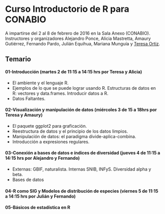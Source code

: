 # Curso Introductorio de R para CONABIO

A impartirse del 2 al 8 de febrero de 2016 en la Sala Anexo (CONABIO). Instructores y organizadores Alejandro Ponce, 
Alicia Mastretta, Amaury Gutiérrez, Fernando Pardo, Julián Equihua, Mariana Munguía y [Teresa Ortiz](teresa.ortiz.manceragmail.com).

## Temario

#### 01-Introducción (martes 2 de 11:15 a 14:15 hrs por Teresa y Alicia)
 * El ambiente y el lenguaje R.  
 * Ejemplos de lo que se puede lograr usando R. Estructuras de datos en R: vectores y data.frames. Introducir datos a R.  
 * Datos Faltantes.

#### 02-Visualización y manipulación de datos (miércoles 3 de 15 a 18hrs por Teresa y Amaury)
 * El paquete ggplot2 para graficación.  
 * Reestructura de datos y el principio de los datos limpios.  
 * Manipulación de datos: el paradigma divide-aplica-combina.  
 * Introducción a expresiones regulares.
 
#### 03-Conexión a bases de datos e índices de diversidad (jueves 4 de 11:15 a 14:15 hrs por Alejandro y Fernando)
 * Externas: GBIF, naturalista. Internas SNIB, INFyS. Diversidad alpha y beta.
 * Bases de datos

#### 04-R como SIG y Modelos de distribución de especies (viernes 5 de 11:15 a 14:15 hrs por Julián y Fernando)

#### 05-Básicos de estadística en R



